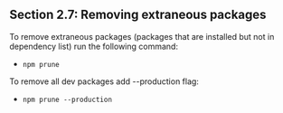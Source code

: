 ## Section 2.7: Removing extraneous packages

To remove extraneous packages (packages that are installed but not in dependency list) run the following command:
- `npm prune`

To remove all dev packages add --production flag:
- `npm prune --production`